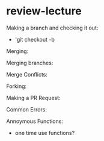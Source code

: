 # review-lecture
Making a branch and checking it out: 
- 'git checkout -b <branchName>

Merging:

Merging branches: 

Merge Conflicts:

Forking: 

Making a PR Request:

Common Errors: 

Annoymous Functions: 
- one time use functions?
